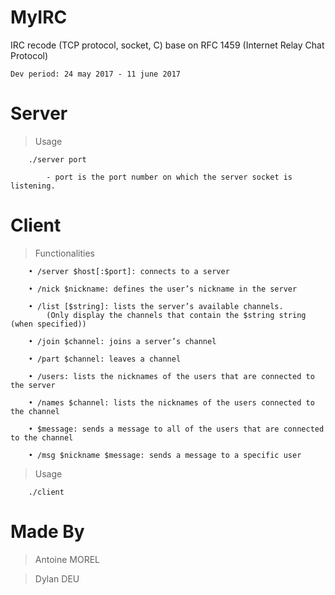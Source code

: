 # MyIRC

IRC recode (TCP protocol, socket, C) base on RFC 1459 (Internet Relay Chat Protocol)

    Dev period: 24 may 2017 - 11 june 2017

Server
======

> Usage

        ./server port
        
            - port is the port number on which the server socket is listening.
            
Client
======

> Functionalities

        • /server $host[:$port]: connects to a server

        • /nick $nickname: defines the user’s nickname in the server

        • /list [$string]: lists the server’s available channels.
            (Only display the channels that contain the $string string (when specified))

        • /join $channel: joins a server’s channel

        • /part $channel: leaves a channel

        • /users: lists the nicknames of the users that are connected to the server

        • /names $channel: lists the nicknames of the users connected to the channel

        • $message: sends a message to all of the users that are connected to the channel

        • /msg $nickname $message: sends a message to a specific user

> Usage

        ./client
        
Made By
=======

> Antoine MOREL

> Dylan DEU
